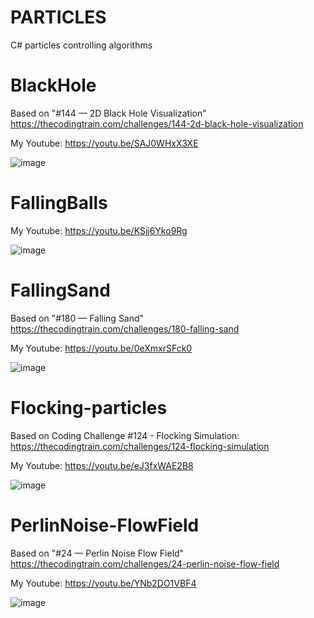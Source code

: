 # PARTICLES
 C# particles controlling algorithms

 # BlackHole

Based on "#144 — 2D Black Hole Visualization" https://thecodingtrain.com/challenges/144-2d-black-hole-visualization

My Youtube: https://youtu.be/SAJ0WHxX3XE

 ![image](https://github.com/user-attachments/assets/5cddb829-04b2-4b8d-97e4-18ac6ca9862f)


# FallingBalls

My Youtube: https://youtu.be/KSjj6Yko9Rg

![image](https://github.com/user-attachments/assets/ef20934d-6a45-4b2d-80b6-421d6a2566f6)


 # FallingSand

Based on "#180 — Falling Sand" https://thecodingtrain.com/challenges/180-falling-sand

My Youtube: https://youtu.be/0eXmxrSFck0

![image](https://github.com/tltrus/PARTICLES/assets/77125487/6c0a0f0e-4ef4-4ead-b88a-cfe02a2d3407)
 

# Flocking-particles

Based on Coding Challenge #124 - Flocking Simulation: https://thecodingtrain.com/challenges/124-flocking-simulation

My Youtube: https://youtu.be/eJ3fxWAE2B8

![image](https://github.com/tltrus/PARTICLES/assets/77125487/cbdccc35-def0-447f-8ebc-05c2b0ead8ff)


# PerlinNoise-FlowField

Based on "#24 — Perlin Noise Flow Field" https://thecodingtrain.com/challenges/24-perlin-noise-flow-field

My Youtube: https://youtu.be/YNb2DO1VBF4

![image](https://github.com/tltrus/PARTICLES/assets/77125487/b6127539-01bf-4da3-9402-7f5ba9043b2f)

